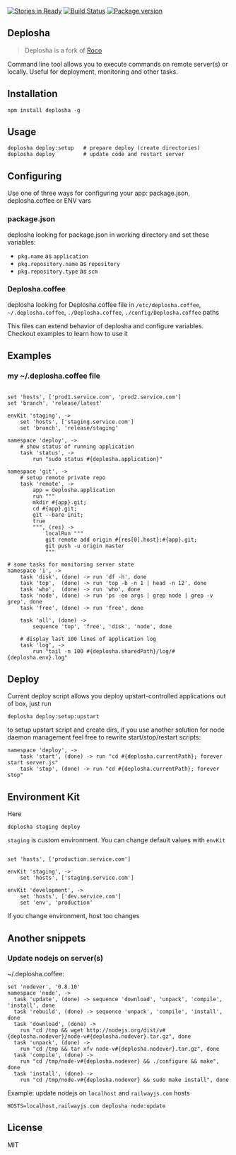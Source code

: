 [![Stories in Ready](https://badge.waffle.io/LestaD/deplosha.svg?label=ready&title=Ready)](http://waffle.io/LestaD/deplosha)
[![Build Status](https://travis-ci.org/LestaD/deplosha.svg?branch=master)](https://travis-ci.org/LestaD/deplosha)
[![Package version](https://img.shields.io/npm/v/deplosha.svg)](https://www.npmjs.com/package/deplosha)


## Deplosha

> Deplosha is a fork of [Roco](http://npmjs.com/roco)

Command line tool allows you to execute commands on remote server(s) or locally.
Useful for deployment, monitoring and other tasks.

## Installation

    npm install deplosha -g

## Usage

    deplosha deploy:setup   # prepare deploy (create directories)
    deplosha deploy         # update code and restart server

## Configuring

Use one of three ways for configuring your app: package.json, deplosha.coffee or ENV vars

### package.json

deplosha looking for package.json in working directory and set these variables:

- `pkg.name` as `application`
- `pkg.repository.name` as `repository`
- `pkg.repository.type` as `scm`

### Deplosha.coffee

deplosha looking for Deplosha.coffee file in `/etc/deplosha.coffee`, `~/.deplosha.coffee`, `./Deplosha.coffee`, `./config/Deplosha.coffee` paths

This files can extend behavior of deplosha and configure variables. Checkout examples to learn how to use it

## Examples

### my ~/.deplosha.coffee file

```coffee-script

set 'hosts', ['prod1.service.com', 'prod2.service.com']
set 'branch', 'release/latest'

envKit 'staging', ->
    set 'hosts', ['staging.service.com']
    set 'branch', 'release/staging'

namespace 'deploy', ->
    # show status of running application
    task 'status', ->
        run "sudo status #{deplosha.application}"

namespace 'git', ->
    # setup remote private repo
    task 'remote', ->
        app = deplosha.application
        run """
        mkdir #{app}.git;
        cd #{app}.git;
        git --bare init;
        true
        """, (res) ->
            localRun """
            git remote add origin #{res[0].host}:#{app}.git;
            git push -u origin master
            """

# some tasks for monitoring server state
namespace 'i', ->
    task 'disk', (done) -> run 'df -h', done
    task 'top',  (done) -> run 'top -b -n 1 | head -n 12', done
    task 'who',  (done) -> run 'who', done
    task 'node', (done) -> run 'ps -eo args | grep node | grep -v grep', done
    task 'free', (done) -> run 'free', done

    task 'all', (done) ->
        sequence 'top', 'free', 'disk', 'node', done

    # display last 100 lines of application log
    task 'log', ->
        run "tail -n 100 #{deplosha.sharedPath}/log/#{deplosha.env}.log"
```

## Deploy

Current deploy script allows you deploy upstart-controlled applications out of box, just run

    deplosha deploy:setup:upstart

to setup upstart script and create dirs, if you use another solution for node daemon management
feel free to rewrite start/stop/restart scripts:

```coffee-script
namespace 'deploy', ->
    task 'start', (done) -> run "cd #{deplosha.currentPath}; forever start server.js"
    task 'stop', (done) -> run "cd #{deplosha.currentPath}; forever stop"
```

## Environment Kit

Here

    deplosha staging deploy

`staging` is custom environment. You can change default values with `envKit`

```coffee-script

set 'hosts', ['production.service.com']

envKit 'staging', ->
    set 'hosts', ['staging.service.com']

envKit 'development', ->
    set 'hosts', ['dev.service.com']
    set 'env', 'production'
```

If you change environment, host too changes


## Another snippets

### Update nodejs on server(s)

~/.deplosha.coffee:

```coffee-script
set 'nodever', '0.8.10'
namespace 'node', ->
  task 'update', (done) -> sequence 'download', 'unpack', 'compile', 'install', done
  task 'rebuild', (done) -> sequence 'unpack', 'compile', 'install', done
  task 'download', (done) ->
    run "cd /tmp && wget http://nodejs.org/dist/v#{deplosha.nodever}/node-v#{deplosha.nodever}.tar.gz", done
  task 'unpack', (done) ->
    run "cd /tmp && tar xfv node-v#{deplosha.nodever}.tar.gz", done
  task 'compile', (done) ->
    run "cd /tmp/node-v#{deplosha.nodever} && ./configure && make", done
  task 'install', (done) ->
    run "cd /tmp/node-v#{deplosha.nodever} && sudo make install", done
```

Example: update nodejs on `localhost` and `railwayjs.com` hosts

    HOSTS=localhost,railwayjs.com deplosha node:update

## License

MIT
